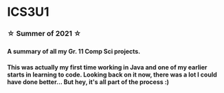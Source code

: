 # ICS3U1
<h3> ☆ Summer of 2021 ☆ <h3>
<h4> A summary of all my Gr. 11 Comp Sci projects.
<h4> This was actually my first time working in Java and one of my earlier starts in learning to code. Looking back on it now, there was a lot I could have done better... But hey, it's all part of the process :) <h4>
